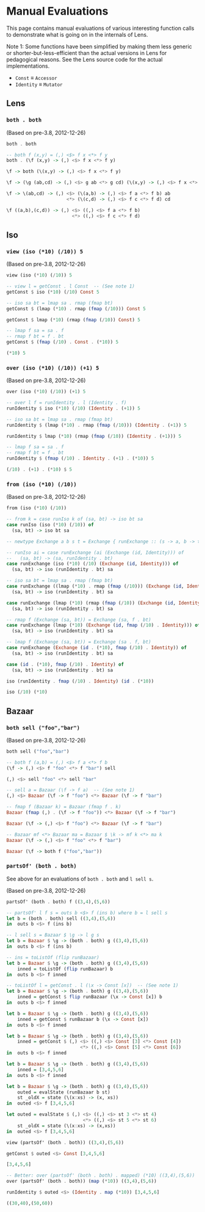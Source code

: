 # Manual Evaluations

This page contains manual evaluations of various interesting function calls to
demonstrate what is going on in the internals of Lens.

Note 1: Some functions have been simplified by making them less generic or
shorter-but-less-efficient than the actual versions in Lens for pedagogical
reasons. See the Lens source code for the actual implementations.

* `Const` ≡ `Accessor`
* `Identity` ≡ `Mutator`

## Lens

### `both . both`

(Based on pre-3.8, 2012-12-26)

```haskell
both . both

-- both f (x,y) = (,) <$> f x <*> f y
both . (\f (x,y) -> (,) <$> f x <*> f y)

\f -> both (\(x,y) -> (,) <$> f x <*> f y)

\f -> (\g (ab,cd) -> (,) <$> g ab <*> g cd) (\(x,y) -> (,) <$> f x <*> f y)

\f -> \(ab,cd) -> (,) <$> (\(a,b) -> (,) <$> f a <*> f b) ab
                      <*> (\(c,d) -> (,) <$> f c <*> f d) cd

\f ((a,b),(c,d)) -> (,) <$> ((,) <$> f a <*> f b)
                        <*> ((,) <$> f c <*> f d)
```

## Iso

### `view (iso (*10) (/10)) 5`

(Based on pre-3.8, 2012-12-26)

```haskell
view (iso (*10) (/10)) 5

-- view l = getConst . l Const  -- (See note 1)
getConst $ iso (*10) (/10) Const 5

-- iso sa bt = lmap sa . rmap (fmap bt)
getConst $ (lmap (*10) . rmap (fmap (/10))) Const 5

getConst $ lmap (*10) (rmap (fmap (/10)) Const) 5

-- lmap f sa = sa . f
-- rmap f bt = f . bt
getConst $ (fmap (/10) . Const . (*10)) 5

(*10) 5
```

### `over (iso (*10) (/10)) (+1) 5`

(Based on pre-3.8, 2012-12-26)

```haskell
over (iso (*10) (/10)) (+1) 5

-- over l f = runIdentity . l (Identity . f)
runIdentity $ iso (*10) (/10) (Identity . (+1)) 5

-- iso sa bt = lmap sa . rmap (fmap bt)
runIdentity $ (lmap (*10) . rmap (fmap (/10))) (Identity . (+1)) 5

runIdentity $ lmap (*10) (rmap (fmap (/10)) (Identity . (+1))) 5

-- lmap f sa = sa . f
-- rmap f bt = f . bt
runIdentity $ (fmap (/10) . Identity . (+1) . (*10)) 5

(/10) . (+1) . (*10) $ 5
```

### `from (iso (*10) (/10))`

(Based on pre-3.8, 2012-12-26)

```haskell
from (iso (*10) (/10))

-- from k = case runIso k of (sa, bt) -> iso bt sa
case runIso (iso (*10) (/10)) of
  (sa, bt) -> iso bt sa

-- newtype Exchange a b s t = Exchange { runExchange :: (s -> a, b -> t) }

-- runIso ai = case runExchange (ai (Exchange (id, Identity))) of
--   (sa, bt) -> (sa, runIdentity . bt)
case runExchange (iso (*10) (/10) (Exchange (id, Identity))) of
  (sa, bt) -> iso (runIdentity . bt) sa

-- iso sa bt = lmap sa . rmap (fmap bt)
case runExchange ((lmap (*10) . rmap (fmap (/10))) (Exchange (id, Identity))) of
  (sa, bt) -> iso (runIdentity . bt) sa

case runExchange (lmap (*10) (rmap (fmap (/10)) (Exchange (id, Identity)))) of
  (sa, bt) -> iso (runIdentity . bt) sa

-- rmap f (Exchange (sa, bt)) = Exchange (sa, f . bt)
case runExchange (lmap (*10) (Exchange (id, fmap (/10) . Identity))) of
  (sa, bt) -> iso (runIdentity . bt) sa

-- lmap f (Exchange (sa, bt)) = Exchange (sa . f, bt)
case runExchange (Exchange (id . (*10), fmap (/10) . Identity)) of
  (sa, bt) -> iso (runIdentity . bt) sa

case (id . (*10), fmap (/10) . Identity) of
  (sa, bt) -> iso (runIdentity . bt) sa

iso (runIdentity . fmap (/10) . Identity) (id . (*10))

iso (/10) (*10)
```

## Bazaar

### `both sell ("foo","bar")`

(Based on pre-3.8, 2012-12-26)

```haskell
both sell ("foo","bar")

-- both f (a,b) = (,) <$> f a <*> f b
(\f -> (,) <$> f "foo" <*> f "bar") sell

(,) <$> sell "foo" <*> sell "bar"

-- sell a = Bazaar (\f -> f a)  -- (See note 1)
(,) <$> Bazaar (\f -> f "foo") <*> Bazaar (\f -> f "bar")

-- fmap f (Bazaar k) = Bazaar (fmap f . k)
Bazaar (fmap (,) . (\f -> f "foo")) <*> Bazaar (\f -> f "bar")

Bazaar (\f -> (,) <$> f "foo") <*> Bazaar (\f -> f "bar")

-- Bazaar mf <*> Bazaar ma = Bazaar $ \k -> mf k <*> ma k
Bazaar (\f -> (,) <$> f "foo" <*> f "bar")

Bazaar (\f -> both f ("foo","bar"))
```

### `partsOf' (both . both)`

See above for an evaluations of `both . both` and `l sell s`.

(Based on pre-3.8, 2012-12-26)

```haskell
partsOf' (both . both) f ((3,4),(5,6))

-- partsOf' l f s = outs b <$> f (ins b) where b = l sell s
let b = (both . both) sell ((3,4),(5,6))
in  outs b <$> f (ins b)

-- l sell s = Bazaar $ \g -> l g s
let b = Bazaar $ \g -> (both . both) g ((3,4),(5,6))
in  outs b <$> f (ins b)

-- ins = toListOf (flip runBazaar)
let b = Bazaar $ \g -> (both . both) g ((3,4),(5,6))
    inned = toListOf (flip runBazaar) b
in  outs b <$> f inned

-- toListOf l = getConst . l (\x -> Const [x])  -- (See note 1)
let b = Bazaar $ \g -> (both . both) g ((3,4),(5,6))
    inned = getConst $ flip runBazaar (\x -> Const [x]) b
in  outs b <$> f inned

let b = Bazaar $ \g -> (both . both) g ((3,4),(5,6))
    inned = getConst $ runBazaar b (\x -> Const [x])
in  outs b <$> f inned

let b = Bazaar $ \g -> (both . both) g ((3,4),(5,6))
    inned = getConst $ (,) <$> ((,) <$> Const [3] <*> Const [4])
                           <*> ((,) <$> Const [5] <*> Const [6])
in  outs b <$> f inned

let b = Bazaar $ \g -> (both . both) g ((3,4),(5,6))
    inned = [3,4,5,6]
in  outs b <$> f inned

let b = Bazaar $ \g -> (both . both) g ((3,4),(5,6))
    outed = evalState (runBazaar b st)
    st _oldX = state (\(x:xs) -> (x, xs))
in  outed <$> f [3,4,5,6]

let outed = evalState $ (,) <$> ((,) <$> st 3 <*> st 4)
                            <*> ((,) <$> st 5 <*> st 6)
    st _oldX = state (\(x:xs) -> (x,xs))
in  outed <$> f [3,4,5,6]
```

```haskell
view (partsOf' (both . both)) ((3,4),(5,6))

getConst $ outed <$> Const [3,4,5,6]

[3,4,5,6]
```

```haskell
-- Better: over (partsOf' (both . both) . mapped) (*10) ((3,4),(5,6))
over (partsOf' (both . both)) (map (*10)) ((3,4),(5,6))

runIdentity $ outed <$> (Identity . map (*10)) [3,4,5,6]

((30,40),(50,60))
```
